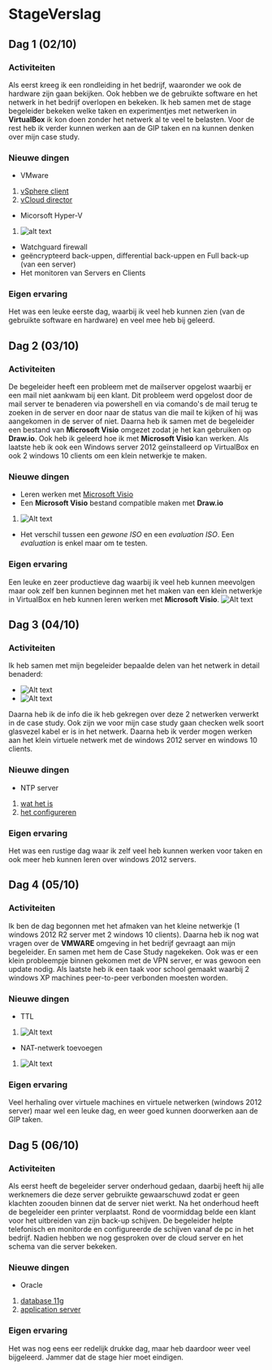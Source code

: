 # StageVerslag

## Dag 1 (02/10)

### Activiteiten
Als eerst kreeg ik een rondleiding in het bedrijf, waaronder we ook de hardware zijn gaan bekijken. Ook hebben we de gebruikte software en het netwerk in het bedrijf overlopen en bekeken. Ik heb samen met de stage begeleider bekeken welke taken en experimentjes met netwerken in **VirtualBox** ik kon doen zonder het netwerk al te veel te belasten. Voor de rest heb ik verder kunnen werken aan de GIP taken en na kunnen denken over mijn case study.

### Nieuwe dingen
* VMware
1. [vSphere client](https://my.vmware.com/en/web/vmware/info/slug/datacenter_cloud_infrastructure/vmware_vsphere/6_5)
2. [vCloud director](https://www.vmware.com/products/vcloud-director.html)
* Micorsoft Hyper-V
1. ![alt text](http://www.microsoft.com/presspass/images/features/2008/06-26Hyper-VScreenshot2-lg.jpg)
* Watchguard firewall
* geëncrypteerd back-uppen, differential back-uppen en Full back-up (van een server)
* Het monitoren van Servers en Clients

### Eigen ervaring
Het was een leuke eerste dag, waarbij ik veel heb kunnen zien (van de gebruikte software en hardware) en veel mee heb bij geleerd.

## Dag 2 (03/10)

### Activiteiten
De begeleider heeft een probleem met de mailserver opgelost waarbij er een mail niet aankwam bij een klant. Dit probleem werd opgelost door de mail server te benaderen via powershell en via comando's de mail terug te zoeken in de server en door naar de status van die mail te kijken of hij was aangekomen in de server of niet. Daarna heb ik samen met de begeleider een bestand van **Microsoft Visio** omgezet zodat je het kan gebruiken op **Draw.io**. Ook heb ik geleerd hoe ik met **Microsoft Visio** kan werken. Als laatste heb ik ook een Windows server 2012 geïnstalleerd op VirtualBox en ook 2 windows 10 clients om een klein netwerkje te maken.

### Nieuwe dingen
* Leren werken met [Microsoft Visio](https://products.office.com/nl-be/visio/microsoft-visio-plans-and-pricing-compare-visio-options)
* Een **Microsoft Visio** bestand compatible maken met **Draw.io**
1. ![Alt text](https://files.gitter.im/MichielVE-immalle/5dtn/Draw.png)
* Het verschil tussen een *gewone ISO* en een *evaluation ISO*. Een *evaluation* is enkel maar om te testen.

### Eigen ervaring
Een leuke en zeer productieve dag waarbij ik veel heb kunnen meevolgen maar ook zelf ben kunnen beginnen met het maken van een klein netwerkje in VirtualBox en heb kunnen leren werken met **Microsoft Visio**.
![Alt text](https://files.gitter.im/MichielVE-immalle/mYkB/image.png)

## Dag 3 (04/10)

### Activiteiten
Ik heb samen met mijn begeleider bepaalde delen van het netwerk in detail benaderd:
* ![Alt text](https://files.gitter.im/MichielVE-immalle/knI0/image.png)
* ![Alt text](https://files.gitter.im/MichielVE-immalle/uBLH/image.png)

Daarna heb ik de info die ik heb gekregen over deze 2 netwerken verwerkt in de case study. Ook zijn we voor mijn case study gaan checken welk soort glasvezel kabel er is in het netwerk. Daarna heb ik verder mogen werken aan het klein virtuele netwerk met de windows 2012 server en windows 10 clients.

### Nieuwe dingen
* NTP server
1. [wat het is](https://nl.wikipedia.org/wiki/Network_Time_Protocol)
2. [het configureren](http://www.sysadminlab.net/windows/configuring-ntp-on-windows-server-2012)

### Eigen ervaring
Het was een rustige dag waar ik zelf veel heb kunnen werken voor taken en ook meer heb kunnen leren over windows 2012 servers.

## Dag 4 (05/10)

### Activiteiten
Ik ben de dag begonnen met het afmaken van het kleine netwerkje (1 windows 2012 R2 server met 2 windows 10 clients). Daarna heb ik nog wat vragen over de **VMWARE** omgeving in het bedrijf  gevraagt aan mijn begeleider. En samen met hem de Case Study nagekeken. Ook was er een klein probleempje binnen gekomen met de VPN server, er was gewoon een update nodig. Als laatste heb ik een taak voor school gemaakt waarbij 2 windows XP machines peer-to-peer verbonden moesten worden.

### Nieuwe dingen
* TTL
1. ![Alt text](https://files.gitter.im/MichielVE-immalle/UpxG/image.png)
* NAT-netwerk toevoegen
1. ![Alt text](https://files.gitter.im/MichielVE-immalle/FwVf/image.png)

### Eigen ervaring
Veel herhaling over virtuele machines en virtuele netwerken (windows 2012 server) maar wel een leuke dag, en weer goed kunnen doorwerken aan de GIP taken.

## Dag 5 (06/10)

### Activiteiten
Als eerst heeft de begeleider server onderhoud gedaan, daarbij heeft hij alle werknemers die deze server gebruikte gewaarschuwd zodat er geen klachten zoouden binnen dat de server niet werkt. Na het onderhoud heeft de begeleider een printer verplaatst. Rond de voormiddag belde een klant voor het uitbreiden van zijn back-up schijven. De begeleider helpte telefonisch en monitorde en configureerde de schijven vanaf de pc in het bedrijf. Nadien hebben we nog gesproken over de cloud server en het schema van die server bekeken.

### Nieuwe dingen
* Oracle
1. [database 11g](http://www.oracle.com/technetwork/database/enterprise-edition/downloads/112010-win64soft-094461.html)
2. [application server](https://www.oracle.com/middleware/weblogic/index.html)

### Eigen ervaring
Het was nog eens eer redelijk drukke dag, maar heb daardoor weer veel bijgeleerd. Jammer dat de stage hier moet eindigen.
